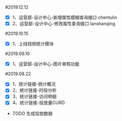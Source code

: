 #2019.12.12 
- [x] 1、运营部-设计中心-新增属性模糊查询接口 chentulin
- [x] 2、运营部-设计中心-修改属性查询接口 lanshanqing

#2019.10.15
- [x] 1、上线视频统计模块

#2019.09.10
- [x] 1、运营部-设计中心-图片审核功能

#2019.08.22
- [x] 1、统计链接-统计概况
- [x] 2、统计链接-时段分析
- [x] 3、统计链接-访问明细
- [x] 4、统计链接-投放量CURD
- TODO 生成投放数据

